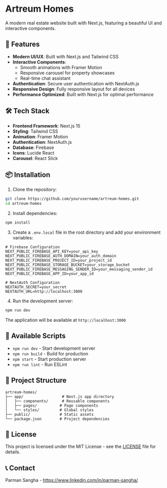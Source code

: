 # Artreum Homes

A modern real estate website built with Next.js, featuring a beautiful UI and interactive components.

## 🚀 Features

- **Modern UI/UX**: Built with Next.js and Tailwind CSS
- **Interactive Components**: 
  - Smooth animations with Framer Motion
  - Responsive carousel for property showcases
  - Real-time chat assistant
- **Authentication**: Secure user authentication with NextAuth.js
- **Responsive Design**: Fully responsive layout for all devices
- **Performance Optimized**: Built with Next.js for optimal performance

## 🛠️ Tech Stack

- **Frontend Framework**: Next.js 15
- **Styling**: Tailwind CSS
- **Animation**: Framer Motion
- **Authentication**: NextAuth.js
- **Database**: Firebase
- **Icons**: Lucide React
- **Carousel**: React Slick

## 📦 Installation

1. Clone the repository:
```bash
git clone https://github.com/yourusername/artreum-homes.git
cd artreum-homes
```

2. Install dependencies:
```bash
npm install
```

3. Create a `.env.local` file in the root directory and add your environment variables:
```env
# Firebase Configuration
NEXT_PUBLIC_FIREBASE_API_KEY=your_api_key
NEXT_PUBLIC_FIREBASE_AUTH_DOMAIN=your_auth_domain
NEXT_PUBLIC_FIREBASE_PROJECT_ID=your_project_id
NEXT_PUBLIC_FIREBASE_STORAGE_BUCKET=your_storage_bucket
NEXT_PUBLIC_FIREBASE_MESSAGING_SENDER_ID=your_messaging_sender_id
NEXT_PUBLIC_FIREBASE_APP_ID=your_app_id

# NextAuth Configuration
NEXTAUTH_SECRET=your_secret
NEXTAUTH_URL=http://localhost:3000
```

4. Run the development server:
```bash
npm run dev
```

The application will be available at `http://localhost:3000`

## 🚀 Available Scripts

- `npm run dev` - Start development server
- `npm run build` - Build for production
- `npm start` - Start production server
- `npm run lint` - Run ESLint

## 📁 Project Structure

```
artreum-homes/
├── app/                 # Next.js app directory
│   ├── components/      # Reusable components
│   ├── pages/          # Page components
│   └── styles/         # Global styles
├── public/             # Static assets
└── package.json        # Project dependencies
```


## 📝 License

This project is licensed under the MIT License - see the [LICENSE](LICENSE) file for details.

## 📞 Contact

Parman Sangha  - https://www.linkedin.com/in/parman-sangha/ 
